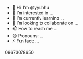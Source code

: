 - 👋 Hi, I’m @yyuhhu
- 👀 I’m interested in ...
- 🌱 I’m currently learning ...
- 💞️ I’m looking to collaborate on ...
- 📫 How to reach me ...
- 😄 Pronouns: ...
- ⚡ Fun fact: ...

<!---
yyuhhu/yyuhhu is a ✨ special ✨ repository because its `README.md` (this file) appears on your GitHub profile.
You can click the Preview link to take a look at your changes.
--->
09673078650
